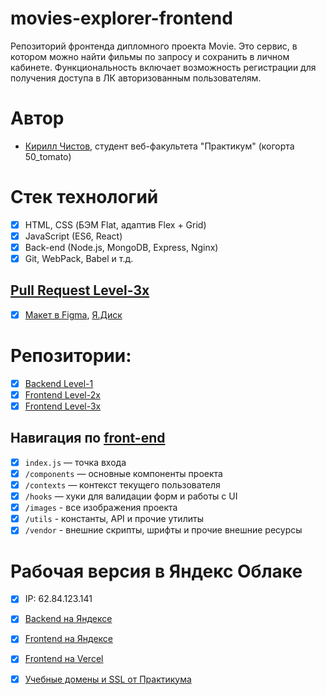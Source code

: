# movies-explorer-frontend
Репозиторий фронтенда дипломного проекта Movie. Это сервис, в котором можно найти фильмы по запросу и сохранить в личном кабинете. Функциональность включает возможность регистрации для получения доступа в ЛК авторизованным пользователям.

# Автор
* [Кирилл Чистов](https://github.com/kirillchistov), студент веб-факультета "Практикум" (когорта 50_tomato)

# Стек технологий
* [x] HTML, CSS (БЭМ Flat, адаптив Flex + Grid)
* [x] JavaScript (ES6, React)
* [x] Back-end (Node.js, MongoDB, Express, Nginx)
* [x] Git, WebPack, Babel и т.д.

## [Pull Request Level-3x](https://github.com/kirillchistov/movies-explorer-frontend/pull/37)

* [x] [Макет в Figma](https://www.figma.com/file/5EdPMImgPvR41ySthcC7EZ/Diploma-KirillChistov?node-id=932%3A3407&t=enUuU8mMuHcz6Zf9-1), [Я.Диск](https://disk.yandex.ru/d/vgAm4ePEm2e12g)
# Репозитории:
* [x] [Backend Level-1](https://github.com/kirillchistov/movies-explorer-api/tree/level-1)
* [x] [Frontend Level-2x](https://github.com/kirillchistov/movies-explorer-frontend/tree/level-2x)
* [x] [Frontend Level-3x](https://github.com/kirillchistov/movies-explorer-frontend/tree/level-3x)

## Навигация по [front-end](https://github.com/kirillchistov/movies-explorer-api/tree/level-3x)
* [x] `index.js` — точка входа
* [x] `/components` — основные компоненты проекта
* [x] `/contexts` — контекст текущего пользователя
* [x] `/hooks` — хуки для валидации форм и работы с UI
* [x] `/images` - все изображения проекта
* [x] `/utils` - константы, API и прочие утилиты
* [x] `/vendor` - внешние скрипты, шрифты и прочие внешние ресурсы

# Рабочая версия в Яндекс Облаке
* [x] IP: 62.84.123.141
* [x] [Backend на Яндексе](https://api.christoff.nomoredomains.club)
* [x] [Frontend на Яндексе](https://christoff.nomoredomains.icu)
* [x] [Frontend на Vercel](https://movies-explorer-frontend-indol.vercel.app/)
* [x] [Учебные домены и SSL от Практикума](https://domain.nomoreparties.site/)

